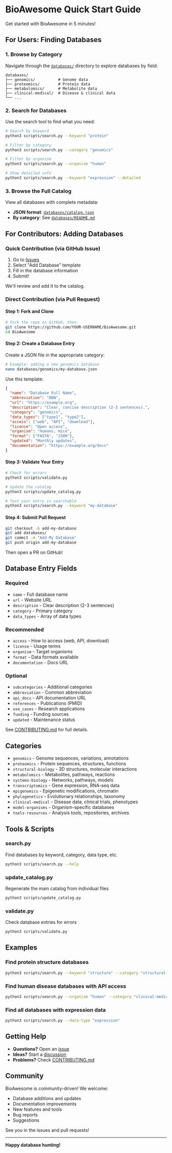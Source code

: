 # BioAwesome Quick Start Guide

Get started with BioAwesome in 5 minutes!

## For Users: Finding Databases

### 1. Browse by Category

Navigate through the [`databases/`](databases/) directory to explore databases by field:

```
databases/
├── genomics/          # Genome data
├── proteomics/        # Protein data
├── metabolomics/      # Metabolite data
├── clinical-medical/  # Disease & clinical data
└── ...
```

### 2. Search for Databases

Use the search tool to find what you need:

```bash
# Search by keyword
python3 scripts/search.py --keyword "protein"

# Filter by category
python3 scripts/search.py --category "genomics"

# Filter by organism
python3 scripts/search.py --organism "human"

# Show detailed info
python3 scripts/search.py --keyword "expression" --detailed
```

### 3. Browse the Full Catalog

View all databases with complete metadata:
- **JSON format**: [`databases/catalog.json`](databases/catalog.json)
- **By category**: See [`databases/README.md`](databases/README.md)

## For Contributors: Adding Databases

### Quick Contribution (via GitHub Issue)

1. Go to [Issues](../../issues/new/choose)
2. Select "Add Database" template
3. Fill in the database information
4. Submit!

We'll review and add it to the catalog.

### Direct Contribution (via Pull Request)

#### Step 1: Fork and Clone

```bash
# Fork the repo on GitHub, then:
git clone https://github.com/YOUR-USERNAME/BioAwesome.git
cd BioAwesome
```

#### Step 2: Create a Database Entry

Create a JSON file in the appropriate category:

```bash
# Example: adding a new genomics database
nano databases/genomics/my-database.json
```

Use this template:

```json
{
  "name": "Database Full Name",
  "abbreviation": "DBN",
  "url": "https://example.org",
  "description": "Clear, concise description (2-3 sentences).",
  "category": "genomics",
  "data_types": ["type1", "type2"],
  "access": ["web", "API", "download"],
  "license": "Open access",
  "organism": "Humans, mice",
  "format": ["FASTA", "JSON"],
  "updated": "Monthly updates",
  "documentation": "https://example.org/docs"
}
```

#### Step 3: Validate Your Entry

```bash
# Check for errors
python3 scripts/validate.py

# Update the catalog
python3 scripts/update_catalog.py

# Test your entry is searchable
python3 scripts/search.py --keyword "my-database"
```

#### Step 4: Submit Pull Request

```bash
git checkout -b add-my-database
git add databases/
git commit -m "Add My Database"
git push origin add-my-database
```

Then open a PR on GitHub!

## Database Entry Fields

### Required
- `name` - Full database name
- `url` - Website URL
- `description` - Clear description (2-3 sentences)
- `category` - Primary category
- `data_types` - Array of data types

### Recommended
- `access` - How to access (web, API, download)
- `license` - Usage terms
- `organism` - Target organisms
- `format` - Data formats available
- `documentation` - Docs URL

### Optional
- `subcategories` - Additional categories
- `abbreviation` - Common abbreviation
- `api_docs` - API documentation URL
- `references` - Publications (PMID)
- `use_cases` - Research applications
- `funding` - Funding sources
- `updated` - Maintenance status

See [CONTRIBUTING.md](CONTRIBUTING.md) for full details.

## Categories

- `genomics` - Genome sequences, variations, annotations
- `proteomics` - Protein sequences, structures, functions
- `structural-biology` - 3D structures, molecular interactions
- `metabolomics` - Metabolites, pathways, reactions
- `systems-biology` - Networks, pathways, models
- `transcriptomics` - Gene expression, RNA-seq data
- `epigenomics` - Epigenetic modifications, chromatin
- `phylogenetics` - Evolutionary relationships, taxonomy
- `clinical-medical` - Disease data, clinical trials, phenotypes
- `model-organisms` - Organism-specific databases
- `tools-resources` - Analysis tools, repositories, archives

## Tools & Scripts

### search.py
Find databases by keyword, category, data type, etc.

```bash
python3 scripts/search.py --help
```

### update_catalog.py
Regenerate the main catalog from individual files

```bash
python3 scripts/update_catalog.py
```

### validate.py
Check database entries for errors

```bash
python3 scripts/validate.py
```

## Examples

### Find protein structure databases
```bash
python3 scripts/search.py --keyword "structure" --category "structural-biology"
```

### Find human disease databases with API access
```bash
python3 scripts/search.py --organism "human" --category "clinical-medical" --access "API"
```

### Find all databases with expression data
```bash
python3 scripts/search.py --data-type "expression"
```

## Getting Help

- **Questions?** Open an [issue](../../issues)
- **Ideas?** Start a [discussion](../../discussions)
- **Problems?** Check [CONTRIBUTING.md](CONTRIBUTING.md)

## Community

BioAwesome is community-driven! We welcome:
- Database additions and updates
- Documentation improvements
- New features and tools
- Bug reports
- Suggestions

See you in the issues and pull requests!

---

**Happy database hunting!**
